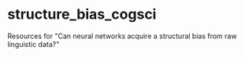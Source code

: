 # structure_bias_cogsci
Resources for "Can neural networks acquire a structural bias from raw linguistic data?"
